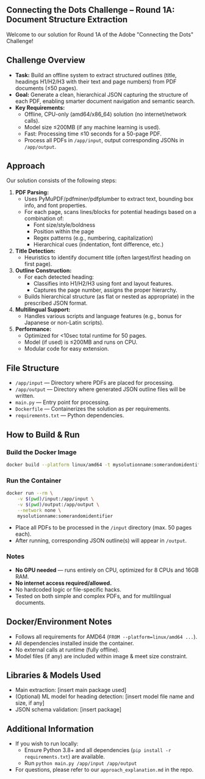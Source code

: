 ## Connecting the Dots Challenge – Round 1A: Document Structure Extraction

Welcome to our solution for Round 1A of the Adobe "Connecting the Dots" Challenge!

## Challenge Overview

- **Task:** Build an offline system to extract structured outlines (title, headings H1/H2/H3 with their text and page numbers) from PDF documents (≤50 pages).
- **Goal:** Generate a clean, hierarchical JSON capturing the structure of each PDF, enabling smarter document navigation and semantic search.
- **Key Requirements:**
    - Offline, CPU-only (amd64/x86_64) solution (no internet/network calls).
    - Model size ≤200MB (if any machine learning is used).
    - Fast: Processing time ≤10 seconds for a 50-page PDF.
    - Process all PDFs in `/app/input`, output corresponding JSONs in `/app/output`.


## Approach

Our solution consists of the following steps:

1. **PDF Parsing:**
    - Uses PyMuPDF/pdfminer/pdfplumber to extract text, bounding box info, and font properties.
    - For each page, scans lines/blocks for potential headings based on a combination of:
        - Font size/style/boldness
        - Position within the page
        - Regex patterns (e.g., numbering, capitalization)
        - Hierarchical cues (indentation, font difference, etc.)
2. **Title Detection:**
    - Heuristics to identify document title (often largest/first heading on first page).
3. **Outline Construction:**
    - For each detected heading:
        - Classifies into H1/H2/H3 using font and layout features.
        - Captures the page number, assigns the proper hierarchy.
    - Builds hierarchical structure (as flat or nested as appropriate) in the prescribed JSON format.
4. **Multilingual Support:**
    - Handles various scripts and language features (e.g., bonus for Japanese or non-Latin scripts).
5. **Performance:**
    - Optimized for <10sec total runtime for 50 pages.
    - Model (if used) is ≤200MB and runs on CPU.
    - Modular code for easy extension.

## File Structure

- `/app/input` — Directory where PDFs are placed for processing.
- `/app/output` — Directory where generated JSON outline files will be written.
- `main.py` — Entry point for processing.
- `Dockerfile` — Containerizes the solution as per requirements.
- `requirements.txt` — Python dependencies.

## How to Build \& Run

### Build the Docker Image

```bash
docker build --platform linux/amd64 -t mysolutionname:somerandomidentifier .
```


### Run the Container

```bash
docker run --rm \
    -v $(pwd)/input:/app/input \
    -v $(pwd)/output:/app/output \
    --network none \
    mysolutionname:somerandomidentifier
```

- Place all PDFs to be processed in the `/input` directory (max. 50 pages each).
- After running, corresponding JSON outline(s) will appear in `/output`.


### Notes

- **No GPU needed** — runs entirely on CPU, optimized for 8 CPUs and 16GB RAM.
- **No internet access required/allowed.**
- No hardcoded logic or file-specific hacks.
- Tested on both simple and complex PDFs, and for multilingual documents.


## Docker/Environment Notes

- Follows all requirements for AMD64 (`FROM --platform=linux/amd64 ...`).
- All dependencies installed inside the container.
- No external calls at runtime (fully offline).
- Model files (if any) are included within image \& meet size constraint.


## Libraries \& Models Used

- Main extraction: [insert main package used]
- (Optional) ML model for heading detection: [insert model file name and size, if any]
- JSON schema validation: [insert package]


## Additional Information

- If you wish to run locally:
    - Ensure Python 3.8+ and all dependencies (`pip install -r requirements.txt`) are available.
    - Run `python main.py /app/input /app/output`
- For questions, please refer to our `approach_explanation.md` in the repo.
